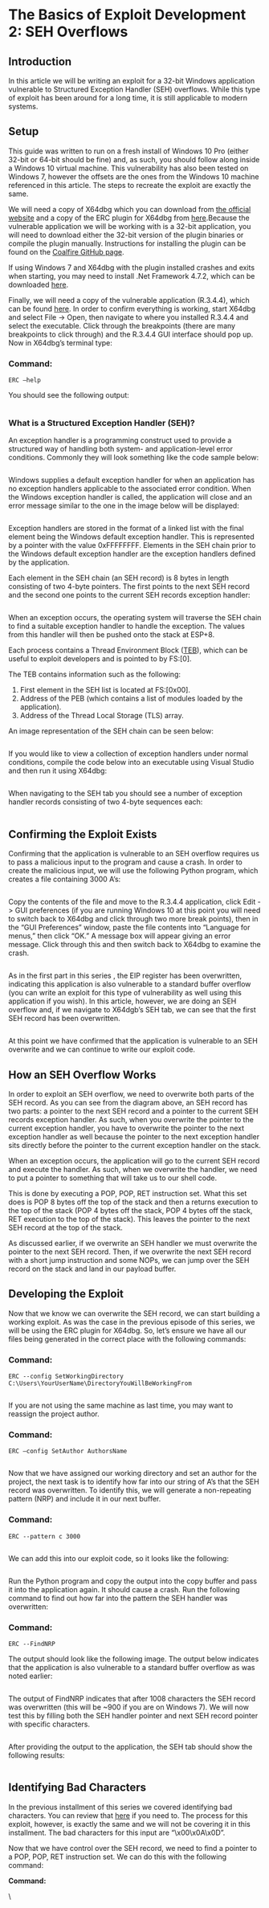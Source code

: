 # The Basics of Exploit Development 2: SEH Overflows

## Introduction

In this article we will be writing an exploit for a 32-bit Windows application vulnerable to Structured Exception Handler (SEH) overflows. While this type of exploit has been around for a long time, it is still applicable to modern systems.

## Setup

This guide was written to run on a fresh install of Windows 10 Pro (either 32-bit or 64-bit should be fine) and, as such, you should follow along inside a Windows 10 virtual machine. This vulnerability has also been tested on Windows 7, however the offsets are the ones from the Windows 10 machine referenced in this article. The steps to recreate the exploit are exactly the same.

We will need a copy of X64dbg which you can download from [the official website](https://x64dbg.com/#start) and a copy of the ERC plugin for X64dbg from [here](https://github.com/Andy53/ERC.Xdbg/releases).Because the vulnerable application we will be working with is a 32-bit application, you will need to download either the 32-bit version of the plugin binaries or compile the plugin manually. Instructions for installing the plugin can be found on the [Coalfire GitHub page](https://github.com/Coalfire-Research/ERC.Xdbg).

If using Windows 7 and  X64dbg with the plugin installed crashes and exits when starting, you may need to install .Net Framework 4.7.2, which can be downloaded [here](https://support.microsoft.com/en-us/help/4054530/microsoft-net-framework-4-7-2-offline-installer-for-windows).

Finally, we will need a copy of the vulnerable application (R.3.4.4), which can be found [here](https://www.exploit-db.com/exploits/47122). In order to confirm everything is working, start X64dbg and select File -> Open, then navigate to where you installed R.3.4.4 and select the executable. Click through the breakpoints (there are many breakpoints to click through) and the R.3.4.4 GUI interface should pop up. Now in X64dbg’s terminal type:

### **Command:**

```
ERC –help
```

You should see the following output:

<figure><img src="https://www.coalfire.com/medialib/assets/images/Blog%20Images/2020/SEH-1sm.jpg" alt=""><figcaption></figcaption></figure>

### What is a Structured Exception Handler (SEH)?

An exception handler is a programming construct used to provide a structured way of handling both system- and application-level error conditions. Commonly they will look something like the code sample below:

<div align="left">

<figure><img src="https://www.coalfire.com/medialib/assets/images/Blog%20Images/2020/SEH-2.jpg" alt=""><figcaption></figcaption></figure>

</div>

Windows supplies a default exception handler for when an application has no exception handlers applicable to the associated error condition. When the Windows exception handler is called, the application will close and an error message similar to the one in the image below will be displayed:

<figure><img src="https://www.coalfire.com/medialib/assets/images/Blog%20Images/2020/SEH-3.jpg" alt=""><figcaption></figcaption></figure>

Exception handlers are stored in the format of a linked list with the final element being the Windows default exception handler. This is represented by a pointer with the value 0xFFFFFFFF. Elements in the SEH chain prior to the Windows default exception handler are the exception handlers defined by the application.

Each element in the SEH chain (an SEH record) is 8 bytes in length consisting of two 4-byte pointers. The first points to the next SEH record and the second one points to the current SEH records exception handler:

<figure><img src="https://www.coalfire.com/medialib/assets/images/Blog%20Images/2020/SEH-4.jpg" alt=""><figcaption></figcaption></figure>

When an exception occurs, the operating system will traverse the SEH chain to find a suitable exception handler to handle the exception. The values from this handler will then be pushed onto the stack at ESP+8.

Each process contains a Thread Environment Block ([TEB](https://en.wikipedia.org/wiki/Win32\_Thread\_Information\_Block)), which can be useful to exploit developers and is pointed to by FS:\[0].

The TEB contains information such as the following:

1. First element in the SEH list is located at FS:\[0x00].
2. Address of the PEB (which contains a list of modules loaded by the application).
3. Address of the Thread Local Storage (TLS) array.

An image representation of the SEH chain can be seen below:

<figure><img src="https://www.coalfire.com/medialib/assets/images/Blog%20Images/2020/SEH-5.jpg" alt=""><figcaption></figcaption></figure>

If you would like to view a collection of exception handlers under normal conditions, compile the code below into an executable using Visual Studio and then run it using X64dbg:

<div align="left">

<figure><img src="https://www.coalfire.com/medialib/assets/images/Blog%20Images/2020/SEH-6.jpg" alt=""><figcaption></figcaption></figure>

</div>

When navigating to the SEH tab you should see a number of exception handler records consisting of two 4-byte sequences each:

<figure><img src="https://www.coalfire.com/medialib/assets/images/Blog%20Images/2020/SEH-7.jpg" alt=""><figcaption></figcaption></figure>

## Confirming the Exploit Exists

Confirming that the application is vulnerable to an SEH overflow requires us to pass a malicious input to the program and cause a crash. In order to create the malicious input, we will use the following Python program, which creates a file containing 3000 A’s:

<div align="left">

<figure><img src="https://www.coalfire.com/medialib/assets/images/Blog%20Images/2020/SEH-8.jpg" alt=""><figcaption></figcaption></figure>

</div>

Copy the contents of the file and move to the R.3.4.4 application, click Edit -> GUI preferences (if you are running Windows 10 at this point you will need to switch back to X64dbg and click through two more break points), then in the “GUI Preferences” window, paste the file contents into “Language for menus,” then click “OK.” A message box will appear giving an error message. Click through this and then switch back to X64dbg to examine the crash.

<figure><img src="https://www.coalfire.com/medialib/assets/images/Blog%20Images/2020/SEH-9.jpg" alt=""><figcaption></figcaption></figure>

As in the first part in this series , the EIP register has been overwritten, indicating this application is also vulnerable to a standard buffer overflow (you can write an exploit for this type of vulnerability as well using this application if you wish). In this article, however, we are doing an SEH overflow and, if we navigate to X64dgb’s SEH tab, we can see that the first SEH record has been overwritten.

<figure><img src="https://www.coalfire.com/medialib/assets/images/Blog%20Images/2020/SEH-10_1.jpg" alt=""><figcaption></figcaption></figure>

At this point we have confirmed that the application is vulnerable to an SEH overwrite and we can continue to write our exploit code.

## How an SEH Overflow Works

In order to exploit an SEH overflow, we need to overwrite both parts of the SEH record. As you can see from the diagram above, an SEH record has two parts: a pointer to the next SEH record and a pointer to the current SEH records exception handler. As such, when you overwrite the pointer to the current exception handler, you have to overwrite the pointer to the next exception handler as well because the pointer to the next exception handler sits directly before the pointer to the current exception handler on the stack.

When an exception occurs, the application will go to the current SEH record and execute the handler. As such, when we overwrite the handler, we need to put a pointer to something that will take us to our shell code.

This is done by executing a POP, POP, RET instruction set. What this set does is POP 8 bytes off the top of the stack and then a returns execution to the top of the stack (POP 4 bytes off the stack, POP 4 bytes off the stack, RET execution to the top of the stack). This leaves the pointer to the next SEH record at the top of the stack.

As discussed earlier, if we overwrite an SEH handler we must overwrite the pointer to the next SEH record. Then, if we overwrite the next SEH record with a short jump instruction and some NOPs, we can jump over the SEH record on the stack and land in our payload buffer.

## Developing the Exploit

Now that we know we can overwrite the SEH record, we can start building a working exploit. As was the case in the previous episode of this series, we will be using the ERC plugin for X64dbg. So, let’s ensure we have all our files being generated in the correct place with the following commands:

### **Command:**

```
ERC --config SetWorkingDirectory C:\Users\YourUserName\DirectoryYouWillBeWorkingFrom
```

<figure><img src="https://www.coalfire.com/medialib/assets/images/Blog%20Images/2020/SEH-11.jpg" alt=""><figcaption></figcaption></figure>

If you are not using the same machine as last time, you may want to reassign the project author.

### **Command:**

```
ERC –config SetAuthor AuthorsName
```

<figure><img src="https://www.coalfire.com/medialib/assets/images/Blog%20Images/2020/SEH-12.jpg" alt=""><figcaption></figcaption></figure>

Now that we have assigned our working directory and set an author for the project, the next task is to identify how far into our string of A’s that the SEH record was overwritten. To identify this, we will generate a non-repeating pattern (NRP) and include it in our next buffer.

### **Command:**

```
ERC --pattern c 3000
```

<figure><img src="https://www.coalfire.com/medialib/assets/images/Blog%20Images/2020/SEH-12-1.jpg" alt=""><figcaption></figcaption></figure>

We can add this into our exploit code, so it looks like the following:

<figure><img src="https://www.coalfire.com/medialib/assets/images/Blog%20Images/2020/SEH-13_1.jpg" alt=""><figcaption></figcaption></figure>

Run the Python program and copy the output into the copy buffer and pass it into the application again. It should cause a crash. Run the following command to find out how far into the pattern the SEH handler was overwritten:

### **Command:**

```
ERC --FindNRP
```

The output should look like the following image. The output below indicates that the application is also vulnerable to a standard buffer overflow as was noted earlier:

<figure><img src="https://www.coalfire.com/medialib/assets/images/Blog%20Images/2020/SEH-14.jpg" alt=""><figcaption></figcaption></figure>

The output of FindNRP indicates that after 1008 characters the SEH record was overwritten (this will be \~900 if you are on Windows 7). We will now test this by filling both the SEH handler pointer and next SEH record pointer with specific characters.

<figure><img src="https://www.coalfire.com/medialib/assets/images/Blog%20Images/2020/SEH-15.jpg" alt=""><figcaption></figcaption></figure>

After providing the output to the application, the SEH tab should show the following results:

<figure><img src="https://www.coalfire.com/medialib/assets/images/Blog%20Images/2020/SEH-16.jpg" alt=""><figcaption></figcaption></figure>

## Identifying Bad Characters

In the previous installment of this series we covered identifying bad characters. You can review that [here](https://www.coalfire.com/The-Coalfire-Blog/January-2020/The-Basics-of-Exploit-Development-1) if you need to. The process for this exploit, however, is exactly the same and we will not be covering it in this installment. The bad characters for this input are “\x00\x0A\x0D”.

Now that we have control over the SEH record, we need to find a pointer to a POP, POP, RET instruction set. We can do this with the following command:

**Command:**

\
